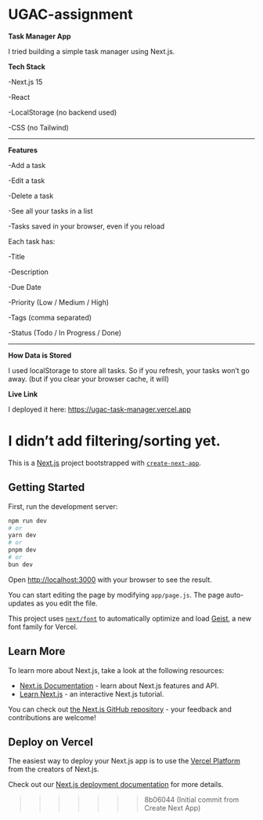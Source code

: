 # UGAC-assignment
**Task Manager App**

I tried building a simple task manager using Next.js. 

**Tech Stack**

-Next.js 15

-React

-LocalStorage (no backend used)

-CSS (no Tailwind)

---

**Features**

-Add a task 

-Edit a task

-Delete a task

-See all your tasks in a list

-Tasks saved in your browser, even if you reload 

Each task has:

-Title

-Description

-Due Date

-Priority (Low / Medium / High)

-Tags (comma separated)

-Status (Todo / In Progress / Done)


---

**How Data is Stored**

I used localStorage to store all tasks. So if you refresh, your tasks won’t go away.
(but if you clear your browser cache, it will)


**Live Link**

I deployed it here:
https://ugac-task-manager.vercel.app

I didn’t add filtering/sorting yet.
=======
This is a [Next.js](https://nextjs.org) project bootstrapped with [`create-next-app`](https://nextjs.org/docs/app/api-reference/cli/create-next-app).

## Getting Started

First, run the development server:

```bash
npm run dev
# or
yarn dev
# or
pnpm dev
# or
bun dev
```

Open [http://localhost:3000](http://localhost:3000) with your browser to see the result.

You can start editing the page by modifying `app/page.js`. The page auto-updates as you edit the file.

This project uses [`next/font`](https://nextjs.org/docs/app/building-your-application/optimizing/fonts) to automatically optimize and load [Geist](https://vercel.com/font), a new font family for Vercel.

## Learn More

To learn more about Next.js, take a look at the following resources:

- [Next.js Documentation](https://nextjs.org/docs) - learn about Next.js features and API.
- [Learn Next.js](https://nextjs.org/learn) - an interactive Next.js tutorial.

You can check out [the Next.js GitHub repository](https://github.com/vercel/next.js) - your feedback and contributions are welcome!

## Deploy on Vercel

The easiest way to deploy your Next.js app is to use the [Vercel Platform](https://vercel.com/new?utm_medium=default-template&filter=next.js&utm_source=create-next-app&utm_campaign=create-next-app-readme) from the creators of Next.js.

Check out our [Next.js deployment documentation](https://nextjs.org/docs/app/building-your-application/deploying) for more details.
>>>>>>> 8b06044 (Initial commit from Create Next App)
